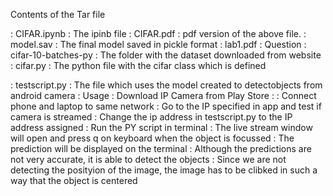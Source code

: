 Contents of the Tar file 

: CIFAR.ipynb : The ipinb file
: CIFAR.pdf : pdf version of the above file.
: model.sav : The final model saved in pickle format
: lab1.pdf : Question
: cifar-10-batches-py : The folder with the dataset downloaded from website
: cifar.py : The python file with the cifar class which is defined

: testscript.py : The file which uses the model created to detectobjects from android camera
       : Usage : Download IP Camera from Play Store
       :       : Connect phone and laptop to same network
               : Go to the IP specified in app and test if camera is streamed
               : Change the ip address in testscript.py to the IP address assigned
               : Run the PY script in terminal
               : The live stream window will open and press q on keyboard when the object is focussed
               : The prediction will be displayed on the terminal
        : Although the predictions are not very accurate, it is able to detect the objects
        : Since we are not detecting the posityion of the image, the image has to be clibked in such a way that the object is centered


